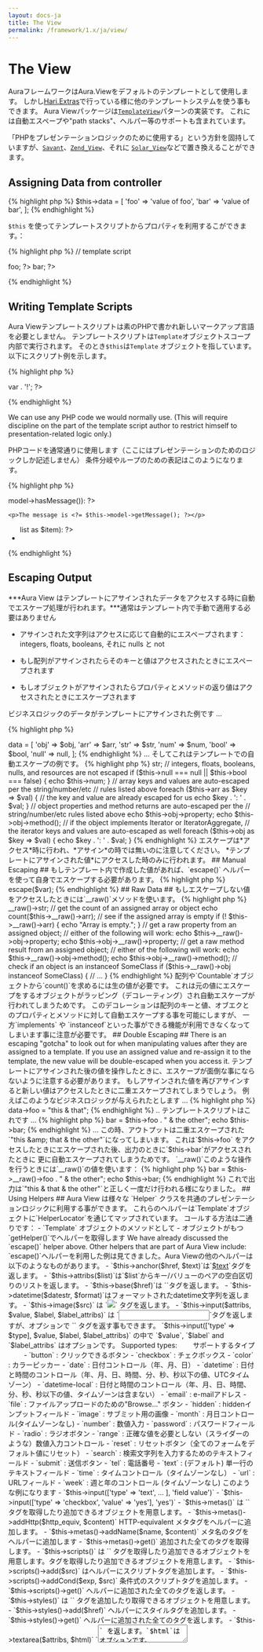 ```yaml
---
layout: docs-ja
title: The View
permalink: /framework/1.x/ja/view/
---
```


# The View #

AuraフレームワークはAura.Viewをデフォルトのテンプレートとして使用します。
しかし[Hari.Extras](https://github.com/harikt/Hari.Extras)で行っている様に他のテンプレートシステムを使う事もできます。
Aura Viewパッケージは[`TemplateView`](http://martinfowler.com/eaaCatalog/templateView.html)パターンの実装です。
これには自動エスペープや"path stacks"、ヘルパー等のサポートも含まれています。

「PHPをプレゼンテーションロジックのために使用する」という方針を固持していますが、[`Savant`](http://phpsavant.com)、[`Zend_View`](http://framework.zend.com/manual/en/zend.view.html)、それに
[`Solar_View`](http://solarphp.com/class/Solar_View)などで置き換えることができます。

## Assigning Data from controller ##

{% highlight php %}
$this->data = [
    'foo' => 'value of foo',
    'bar' => 'value of bar',
];
{% endhighlight %}

`$this` を使ってテンプレートスクリプトからプロパティを利用するこができます。：

{% highlight php %}
// template script
<?= $this->foo; ?>
<?= $this->bar; ?>
{% endhighlight %}

## Writing Template Scripts ##

Aura Viewテンプレートスクリプトは素のPHPで書かれ新しいマークアップ言語を必要としません。
テンプレートスクリプトは`Template`オブジェクトスコープ内部で実行されます。
そのとき`$this`は`Template` オブジェクトを指しています。以下にスクリプト例を示します。

{% highlight php %}
<html>
<head>
    <title><?= $this->title; ?></title>
</head>
<body>
    <p><?= "Hello " . $this->var . '!'; ?></p>
</body>
</html>
{% endhighlight %}

We can use any PHP code we would normally use. (This will require discipline
on the part of the template script author to restrict himself to
presentation-related logic only.)

PHPコードを通常通りに使用します（ここにはプレゼンテーションのためのロジックしか記述しません）
条件分岐やループのための表記はこのようになります。

{% highlight php %}
<?php if ($this->model->hasMessage()): ?>
    <p>The message is <?= $this->model->getMessage(); ?></p>
<?php endif; ?>

<ul>
<?php foreach ($this->list as $item): ?>
    <li><?= $item; ?></li>
<?php endforeach; ?>
</ul>
{% endhighlight %}

## Escaping Output ##


***Aura View はテンプレートにアサインされたデータをアクセスする時に自動でエスケープ処理が行われます。***通常はテンプレート内で手動で適用する必要はありません

- アサインされた文字列はアクセスに応じて自動的にエスペープされます：
  integers, floats, booleans, それに nulls と not

- もし配列がアサインされたらそのキーと値はアクセスされたときにエスペープされます

- もしオブジェクトがアサインされたらプロパティとメソッドの返り値はアクセスされたときにエスケープされます

ビジネスロジックのデータがテンプレートにアサインされた例です ...


{% highlight php %}
<?php
/**
 * @var object $obj An object with properties and methods.
 * @var array $arr An associative array.
 * @var string $str A string.
 * @var int|float $num An actual number (not a string representation).
 * @var bool $bool A boolean.
 * @var null $null A null value.
 */

$this->data = [
    'obj'  => $obj,
    'arr'  => $arr,
    'str'  => $str,
    'num'  => $num,
    'bool' => $bool,
    'null' => null,
];
{% endhighlight %}


... そしてこれはテンプレートでの自動エスケープの例です。

{% highlight php %}
<?php
// strings are auto-escaped whenever you access them
echo $this->str;

// integers, floats, booleans, nulls, and resources are not escaped
if ($this->null === null || $this->bool === false) {
    echo $this->num;
}

// array keys and values are auto-escaped per the string/number/etc
// rules listed above
foreach ($this->arr as $key => $val) {
    // the key and value are already escaped for us
    echo $key . ': ' . $val;
}

// object properties and method returns are auto-escaped per the
// string/number/etc rules listed above
echo $this->obj->property;
echo $this->obj->method();

// if the object implements Iterator or IteratorAggregate,
// the iterator keys and values are auto-escaped as well
foreach ($this->obj as $key => $val) {
    echo $key . ': ' . $val;
}
{% endhighlight %}

エスケープは*アクセス*時に行われ、*アサイン*の時では無いのに注意してください。
*テンプレートにアサインされた値*にアクセスした時のみに行われます。

## Manual Escaping ##

もしテンプレート内で作成した値があれば、`escape()` ヘルパーを使って自身でエスケープする必要があります。

{% highlight php %}
<?php
$var = "this & that";
echo $this->escape($var);
{% endhighlight %}

## Raw Data ##

もしエスケープしない値をアクセスしたときには`__raw()`メソッドを使います。

{% highlight php %}
<?php
// get the raw assigned string
echo $this->__raw()->str;

// get the count of an assigned array or object
echo count($this->__raw()->arr);

// see if the assigned array is empty
if (! $this->__raw()->arr) {
    echo "Array is empty.";
}

// get a raw property from an assigned object;
// either of the following will work:
echo $this->__raw()->obj->property;
echo $this->obj->__raw()->property;

// get a raw method result from an assigned object;
// either of the following will work:
echo $this->__raw()->obj->method();
echo $this->obj->__raw()->method();

// check if an object is an instanceof SomeClass
if ($this->__raw()->obj instanceof SomeClass) {
    // ...
}
{% endhighlight %}


配列や`Countable`オブジェクトから`count()`を求めるには生の値が必要です。
これは元の値にエスケープをするオブジェクトがラッピング（デコレーティング）され自動エスケープが行われてしまうためです。
このデコレーションは配列のキーと値、オブエクとのプロパティとメソッドに対して自動エスケープする事を可能にしますが、
一方`implements` や `instanceof`といった事ができる機能が利用できなくなってしまいます事に注意が必要です。

## Double Escaping ##

There is an escaping "gotcha" to look out for when manipulating values after
they are assigned to a template. If you use an assigned value and re-assign
it to the template, the new value will be double-escaped when you access it.

テンプレートにアサインされた後の値を操作したときに、エスケープが面倒な事にならないように注意する必要があります。
もしアサインされた値を再びアサインすると新しい値はアクセスしたときに二重エスケープされてしまうでしょう。

例えばこのようなビジネスロジックが与えられたとします ...

{% highlight php %}
<?php
// business logic
$this->data->foo = "this & that";
{% endhighlight %}


.. テンプレートスクリプトはこれです ...

{% highlight php %}
<?php
// template script
$this->bar = $this->foo . " & the other";
echo $this->bar;
{% endhighlight %}

... この時、アウトプットは二重エスケープされた`"this &amp;amp; that &amp; the other"`になってしまいます。
これは`$this->foo` をアクセスしたときにエスケープされた後、出力のときに`$this->bar`がアクセスされたときに
更に自動エスケープされてしまうためです。

`__raw()`このような操作を行うときには`__raw()`の値を使います：


{% highlight php %}
<?php
// template script
$this->bar = $this->__raw()->foo . " & the other";
echo $this->bar;
{% endhighlight %}


これで出力は`"this &amp; that &amp; the other"`と正しく一度だけ行われる様になりました。

## Using Helpers ##

Aura View は様々な `Helper` クラスを共通のプレゼンテーションロジックに利用する事ができます。
これらのヘルパーは`Template`オブジェクトに`HelperLocator`を通じてマップされています。
コールする方法は二通りです：

- `Template` オブジェクトのメソッドとして

- オブジェクトがもつ`getHelper()`でヘルパーを取得します

We have already discussed the `escape()` helper above. Other helpers that are
part of Aura View include:
`escape()`ヘルパーを利用した例は見てきました。Aura Viewの他のヘルパーは以下のようなものがあります。

- `$this->anchor($href, $text)`は`<a href="$href">$text</a>`タグを返します。

- `$this->attribs($list)`は`$list`からキー/バリューのペアの空白区切りのリストを返します。

- `$this->base($href)`は `<base href="$href" />`タグを返します。

- `$this->datetime($datestr, $format)`はフォーマットされたdatetime文字列を返します。

- `$this->image($src)` は `<img src="$src" />` タグを返します。

- `$this->input($attribs, $value, $label, $label_attribs)` は `<input>`タグを返しますが、オプションで `<label>` タグを返す事もできます。
   `$this->input(['type' => $type], $value, $label, $label_attribs)` の中で `$value`, `$label` and `$label_attribs` はオプションです。

    Supported types:
　　サポートするタイプ
　　
    - `button` : クリックできるボタン
    - `checkbox` : チェクボックス
    - `color` : カラーピッカー
    - `date` : 日付コントロール（年、月、日）
    - `datetime` : 日付と時間のコントロール（年、月、日、時間、分、秒、秒以下の値、UTCタイムゾーン）
    - `datetime-local` : 日付と時間のコントロール（年、月、日、時間、分、秒、秒以下の値、タイムゾーンは含まない）
    - `email` : e-mailアドレス
    - `file` : ファイルアップロードのための"Browse..." ボタン
    - `hidden` : hiddenインプットフィールド
    - `image` : サブミット用の画像
    - `month` : 月日コントロール(タイムゾーンなし)
    - `number` : 数値入力
    - `password` : パスワードフィールド
    - `radio` : ラジオボタン
    - `range` : 正確な値を必要としない（スライダーのような）数値入力コントロール
    - `reset` : リセットボタン（全てのフォームをデフォルト値にリセット）
    - `search` : 検索文字列を入力するためのテキストフィールド
    - `submit` : 送信ボタン
    - `tel` : 電話番号
    - `text` : (デフォルト) 単一行のテキストフィールド
    - `time` : タイムコントロール（タイムゾーンなし）
    - `url` : URLフィールド
    - `week` : 週と年のコントロール (タイムゾーンなし)

    このような例になります

- `$this->input(['type' => 'text', ... ], 'field value')`

- `$this->input(['type' => 'checkbox', 'value' => 'yes'], 'yes')`

- `$this->metas()`  は  `<meta ... />`   タグを取得したり追加できるオブジェクトを用意します。

- `$this->metas()->addHttp($http_equiv, $content)`  HTTP-equivalent メタタグをヘルパーに追加します。

- `$this->metas()->addName($name, $content)` メタ名のタグをヘルパーに追加します

- `$this->metas()->get()` 追加された全てのタグを取得します。

- `$this->scripts()`  は  `<meta ... />`  タグを取得したり追加できるオブジェクトを用意します。タグを取得したり追加できるオブジェクトを用意します。

- `$this->scripts()->add($src)`  はヘルパーにスクリプトタグを追加します。

- `$this->scripts()->addCond($exp, $src)` 条件式のスクリプトタグを追加します。

- `$this->scripts()->get()`  ヘルパーに追加された全てのタグを返します。

- `$this->styles()`  は `<link rel="stylesheet" ... />` タグを追加したり取得できるオブジェクトを用意します。

- `$this->styles()->add($href)`  ヘルパーにスタイルタグを追加します。

- `$this->styles()->get()`  ヘルパーに追加された全てのタグを返します。

- `$this->textarea($attribs, $html)` `<textarea>` を返します。`$html`はオプションです。

- `$this->title()`  `<title>...</title>` タグを操作するオブジェクトを用意します。

- `$this->title()->set($title)` タイトルの値をセットします。

- `$this->title()->append($suffix)` タイトルの値に追加します。

- `$this->title()->prepend($prefix)`  タイトルの値の前に追加します。

- `$this->title()->get()` タイトルタグと値を返します。

## Template Composition ##

It often makes sense to split one template up into multiple pieces. This
allows us to keep logical separations between different pieces of content. We
might have a header section, a navigation section, a sidebar, and so on.

We can use the `$this->find()` method in a template script to find a template,
and then `include` it wherever we like. For example:

{% highlight php %}
<html>
<head>
    <?php include $this->find('head'); ?>
</head>
<body>
    <?php include $this->find('branding'); ?>
    <?php include $this->find('navigation'); ?>
    <p>Hello, <?= $this->var; ?>!</p>
    <?php include $this->find('foot'); ?>
</body>
</html>
{% endhighlight %}

Templates that we `include` in this way will share the scope of the template
they are included from.


## Template Partials ##

Template partials are a scope-separated way of splitting up templates. In
doing so, we can pass an array of variables to be used in the partial
template; they will be available under `$this` **in place of** the parent
template variables. For example, given the following partial template ...

テンプレートはスコープに応じてそれぞれの部分に分割されていて、そのため部分的な値を渡す事が
できます;  they will be available under `$this` **in place of** the parent
template variables.例えばこれらのパーシャル（部分的な）テンプレートは...



{% highlight php %}
<?php
// partial template named '_item.php'.
echo "    <li>{$this->item}</li>" . PHP_EOL;
{% endhighlight %}


... 他のテンプレートからこのテンプレートを部分的に使う事ができます。


{% highlight php %}
<?php
// main template. assume $this->list is an array of items.
foreach ($this->list as $item) {
    $template_name = '_item';
    $template_vars = ['item' => $item];
    echo $this->partial($template_name, $template_vars);
}
{% endhighlight %}

That will run the `$template_name` template script in a separate scope, and
the `$template_vars` array will be available as `$this` properties within that
separate scope.

他のスコープの中では`$template_name` テンプレートスクリプトが実行されいます。そして
`$template_vars`配列は他のスコープ内の`$this`プロパティで利用されます。

> N.b.: We can also `fetch()` other templates from within a template;
> template scripts that are fetched in this way will *not* share the scope
> of the template they are called from (although `$this` will still be
> available).



## Writing Helpers ##

新しいヘルパーを追加するには２つの手順があります：

1. ヘルパークラスをかく

2. `HelperLocator`のサービスとしてクラスを追加する。

ヘルパークラスをかくのは難しくありません。 `AbstractHelper`を拡張して`__invoke()` メソッドを記述します。
この例のヘルパーはROT-13を文字列にするものです。


{% highlight php %}
<?php
namespace Vendor\Package\View\Helper;

use Aura\View\Helper\AbstractHelper;

class Obfuscate extends AbstractHelper
{
    public function __invoke($string)
    {
        return str_rot13($input);
    }
}
{% endhighlight %}


これでヘルパークラスを持つ事ができました。サービスとして`HelperLocator` に追加します：

{% highlight php %}
<?php
// business logic
$di->params['Aura\View\HelperLocator']['registry']['obfuscate'] = function () use ($di) {
    return $di->newInstance('Vendor\Package\View\Helper\Obfuscate');
};
{% endhighlight %}


`HelperLocator`のサービスの名前はメソッド名と`Template`オブジェクトに使われます。
これは `$this->obfuscate()`メソッド経由でヘルパーが呼ばれるという事です。

{% highlight php %}
<?php
// template script
echo $this->obfuscate('plain text');
{% endhighlight %}


注）ヘルパーにはどんな名前でもつけることができます。ただし、ヘルパークラスにとって充分な名前である必要があるでしょう

`Aura\View\Helper`クラスろもっと複雑でパワフルな例をを調べてみてください。
